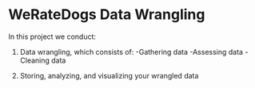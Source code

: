 # WeRateDogs Data Wrangling

In this project we conduct:

1) Data wrangling, which consists of:
   -Gathering data
   -Assessing data
   -Cleaning data

2) Storing, analyzing, and visualizing your wrangled data

